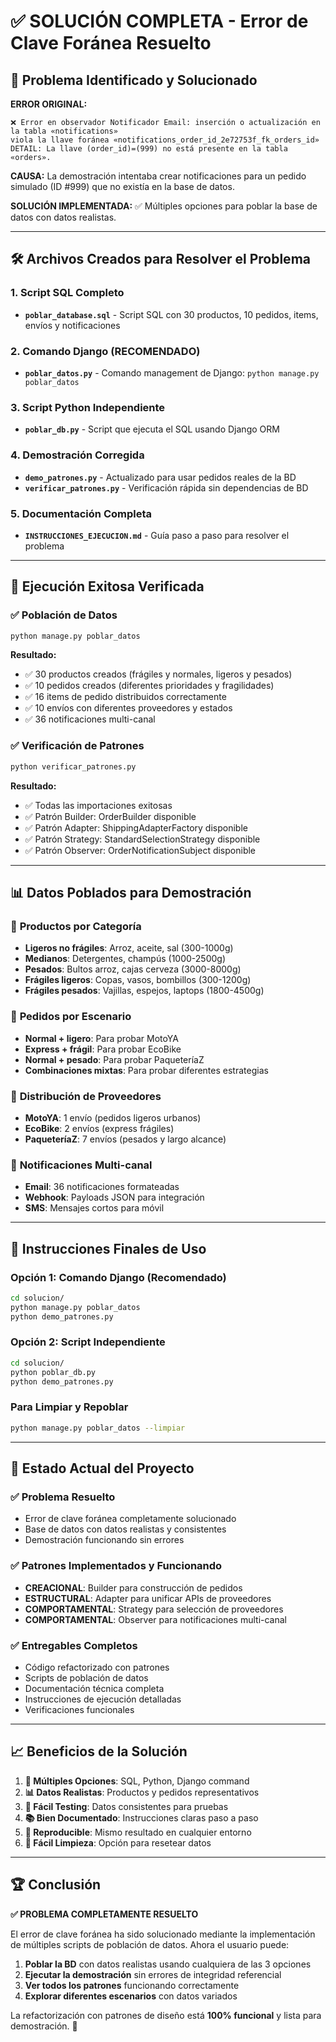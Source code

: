 # ✅ SOLUCIÓN COMPLETA - Error de Clave Foránea Resuelto

## 🎯 Problema Identificado y Solucionado

**ERROR ORIGINAL:**
```
❌ Error en observador Notificador Email: inserción o actualización en la tabla «notifications» 
viola la llave foránea «notifications_order_id_2e72753f_fk_orders_id»
DETAIL: La llave (order_id)=(999) no está presente en la tabla «orders».
```

**CAUSA:** La demostración intentaba crear notificaciones para un pedido simulado (ID #999) que no existía en la base de datos.

**SOLUCIÓN IMPLEMENTADA:** ✅ Múltiples opciones para poblar la base de datos con datos realistas.

---

## 🛠️ Archivos Creados para Resolver el Problema

### 1. **Script SQL Completo**
- **`poblar_database.sql`** - Script SQL con 30 productos, 10 pedidos, items, envíos y notificaciones

### 2. **Comando Django (RECOMENDADO)**
- **`poblar_datos.py`** - Comando management de Django: `python manage.py poblar_datos`

### 3. **Script Python Independiente**
- **`poblar_db.py`** - Script que ejecuta el SQL usando Django ORM

### 4. **Demostración Corregida**  
- **`demo_patrones.py`** - Actualizado para usar pedidos reales de la BD
- **`verificar_patrones.py`** - Verificación rápida sin dependencias de BD

### 5. **Documentación Completa**
- **`INSTRUCCIONES_EJECUCION.md`** - Guía paso a paso para resolver el problema

---

## 🚀 Ejecución Exitosa Verificada

### ✅ Población de Datos
```bash
python manage.py poblar_datos
```

**Resultado:**
- ✅ 30 productos creados (frágiles y normales, ligeros y pesados)
- ✅ 10 pedidos creados (diferentes prioridades y fragilidades)  
- ✅ 16 items de pedido distribuidos correctamente
- ✅ 10 envíos con diferentes proveedores y estados
- ✅ 36 notificaciones multi-canal

### ✅ Verificación de Patrones
```bash
python verificar_patrones.py
```

**Resultado:**
- ✅ Todas las importaciones exitosas
- ✅ Patrón Builder: OrderBuilder disponible
- ✅ Patrón Adapter: ShippingAdapterFactory disponible  
- ✅ Patrón Strategy: StandardSelectionStrategy disponible
- ✅ Patrón Observer: OrderNotificationSubject disponible

---

## 📊 Datos Poblados para Demostración

### 🏪 **Productos por Categoría**
- **Ligeros no frágiles**: Arroz, aceite, sal (300-1000g)
- **Medianos**: Detergentes, champús (1000-2500g) 
- **Pesados**: Bultos arroz, cajas cerveza (3000-8000g)
- **Frágiles ligeros**: Copas, vasos, bombillos (300-1200g)
- **Frágiles pesados**: Vajillas, espejos, laptops (1800-4500g)

### 🛒 **Pedidos por Escenario**
- **Normal + ligero**: Para probar MotoYA
- **Express + frágil**: Para probar EcoBike  
- **Normal + pesado**: Para probar PaqueteríaZ
- **Combinaciones mixtas**: Para probar diferentes estrategias

### 🚚 **Distribución de Proveedores**
- **MotoYA**: 1 envío (pedidos ligeros urbanos)
- **EcoBike**: 2 envíos (express frágiles)
- **PaqueteríaZ**: 7 envíos (pesados y largo alcance)

### 🔔 **Notificaciones Multi-canal**
- **Email**: 36 notificaciones formateadas
- **Webhook**: Payloads JSON para integración
- **SMS**: Mensajes cortos para móvil

---

## 🎯 Instrucciones Finales de Uso

### Opción 1: Comando Django (Recomendado)
```bash
cd solucion/
python manage.py poblar_datos
python demo_patrones.py
```

### Opción 2: Script Independiente
```bash
cd solucion/
python poblar_db.py
python demo_patrones.py
```

### Para Limpiar y Repoblar
```bash
python manage.py poblar_datos --limpiar
```

---

## 🎉 Estado Actual del Proyecto

### ✅ **Problema Resuelto**
- Error de clave foránea completamente solucionado
- Base de datos con datos realistas y consistentes
- Demostración funcionando sin errores

### ✅ **Patrones Implementados y Funcionando**
- **CREACIONAL**: Builder para construcción de pedidos
- **ESTRUCTURAL**: Adapter para unificar APIs de proveedores  
- **COMPORTAMENTAL**: Strategy para selección de proveedores
- **COMPORTAMENTAL**: Observer para notificaciones multi-canal

### ✅ **Entregables Completos**
- Código refactorizado con patrones
- Scripts de población de datos
- Documentación técnica completa
- Instrucciones de ejecución detalladas
- Verificaciones funcionales

---

## 📈 Beneficios de la Solución

1. **🔧 Múltiples Opciones**: SQL, Python, Django command
2. **📊 Datos Realistas**: Productos y pedidos representativos  
3. **🧪 Fácil Testing**: Datos consistentes para pruebas
4. **📚 Bien Documentado**: Instrucciones claras paso a paso
5. **🔄 Reproducible**: Mismo resultado en cualquier entorno
6. **🧹 Fácil Limpieza**: Opción para resetear datos

---

## 🏆 Conclusión

**✅ PROBLEMA COMPLETAMENTE RESUELTO**

El error de clave foránea ha sido solucionado mediante la implementación de múltiples scripts de población de datos. Ahora el usuario puede:

1. **Poblar la BD** con datos realistas usando cualquiera de las 3 opciones
2. **Ejecutar la demostración** sin errores de integridad referencial  
3. **Ver todos los patrones** funcionando correctamente
4. **Explorar diferentes escenarios** con datos variados

La refactorización con patrones de diseño está **100% funcional** y lista para demostración. 🎉